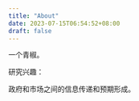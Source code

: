 ```yaml
---
title: "About"
date: 2023-07-15T06:54:52+08:00
draft: false
---
```


一个青椒。

研究兴趣：

政府和市场之间的信息传递和预期形成。
